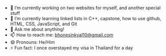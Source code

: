 
<!--
**Bhone-SK/Bhone-SK** is a ✨ _special_ ✨ repository because its `README.md` (this file) appears on your GitHub profile.

Here are some ideas to get you started:
-->
- 🔭 I’m currently working on two websites for myself, and another special stuff
- 🌱 I’m currently learning linked lists in C++, capstone, how to use github, HTML, CSS, JavaScript, and Git
- 💬 Ask me about anything!
- 📫 How to reach me: <a href="mailto: bhonesinkyal10@gmail.com">bhonesinkyal10@gmail.com</a>
- 😄 Pronouns: He/Him
- ⚡ Fun fact: I once overstayed my visa in Thailand for a day

